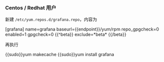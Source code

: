 ### Centos / Redhat 用户

新建 `/etc/yum.repos.d/grafana.repo`，内容为

<tmpl z-lang="ini" z-input="version" z-path="/etc/yum.repos.d/grafana.repo">
[grafana]
name=grafana
baseurl={{endpoint}}/yum/rpm
repo_gpgcheck=0
enabled=1
gpgcheck=0
{{^beta}}
exclude=*beta*
{{/beta}}
</tmpl>

再执行

<tmpl z-lang="bash">
{{sudo}}yum makecache
{{sudo}}yum install grafana
</tmpl>

